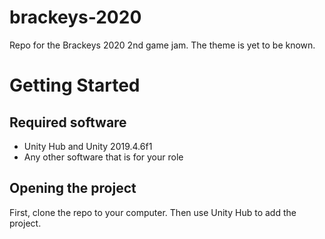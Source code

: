 # brackeys-2020
Repo for the Brackeys 2020 2nd game jam. The theme is yet to be known.

# Getting Started

## Required software
* Unity Hub and Unity 2019.4.6f1
* Any other software that is for your role

## Opening the project
First, clone the repo to your computer. Then use Unity Hub to add the project.
